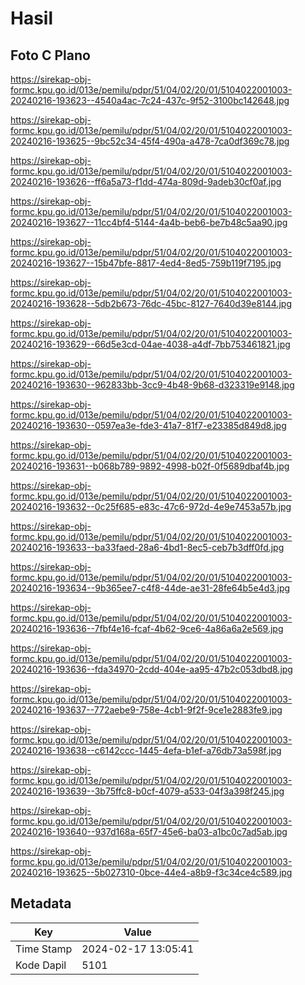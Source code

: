 # Hasil

## Foto C Plano

https://sirekap-obj-formc.kpu.go.id/013e/pemilu/pdpr/51/04/02/20/01/5104022001003-20240216-193623--4540a4ac-7c24-437c-9f52-3100bc142648.jpg

https://sirekap-obj-formc.kpu.go.id/013e/pemilu/pdpr/51/04/02/20/01/5104022001003-20240216-193625--9bc52c34-45f4-490a-a478-7ca0df369c78.jpg

https://sirekap-obj-formc.kpu.go.id/013e/pemilu/pdpr/51/04/02/20/01/5104022001003-20240216-193626--ff6a5a73-f1dd-474a-809d-9adeb30cf0af.jpg

https://sirekap-obj-formc.kpu.go.id/013e/pemilu/pdpr/51/04/02/20/01/5104022001003-20240216-193627--11cc4bf4-5144-4a4b-beb6-be7b48c5aa90.jpg

https://sirekap-obj-formc.kpu.go.id/013e/pemilu/pdpr/51/04/02/20/01/5104022001003-20240216-193627--15b47bfe-8817-4ed4-8ed5-759b119f7195.jpg

https://sirekap-obj-formc.kpu.go.id/013e/pemilu/pdpr/51/04/02/20/01/5104022001003-20240216-193628--5db2b673-76dc-45bc-8127-7640d39e8144.jpg

https://sirekap-obj-formc.kpu.go.id/013e/pemilu/pdpr/51/04/02/20/01/5104022001003-20240216-193629--66d5e3cd-04ae-4038-a4df-7bb753461821.jpg

https://sirekap-obj-formc.kpu.go.id/013e/pemilu/pdpr/51/04/02/20/01/5104022001003-20240216-193630--962833bb-3cc9-4b48-9b68-d323319e9148.jpg

https://sirekap-obj-formc.kpu.go.id/013e/pemilu/pdpr/51/04/02/20/01/5104022001003-20240216-193630--0597ea3e-fde3-41a7-81f7-e23385d849d8.jpg

https://sirekap-obj-formc.kpu.go.id/013e/pemilu/pdpr/51/04/02/20/01/5104022001003-20240216-193631--b068b789-9892-4998-b02f-0f5689dbaf4b.jpg

https://sirekap-obj-formc.kpu.go.id/013e/pemilu/pdpr/51/04/02/20/01/5104022001003-20240216-193632--0c25f685-e83c-47c6-972d-4e9e7453a57b.jpg

https://sirekap-obj-formc.kpu.go.id/013e/pemilu/pdpr/51/04/02/20/01/5104022001003-20240216-193633--ba33faed-28a6-4bd1-8ec5-ceb7b3dff0fd.jpg

https://sirekap-obj-formc.kpu.go.id/013e/pemilu/pdpr/51/04/02/20/01/5104022001003-20240216-193634--9b365ee7-c4f8-44de-ae31-28fe64b5e4d3.jpg

https://sirekap-obj-formc.kpu.go.id/013e/pemilu/pdpr/51/04/02/20/01/5104022001003-20240216-193636--7fbf4e16-fcaf-4b62-9ce6-4a86a6a2e569.jpg

https://sirekap-obj-formc.kpu.go.id/013e/pemilu/pdpr/51/04/02/20/01/5104022001003-20240216-193636--fda34970-2cdd-404e-aa95-47b2c053dbd8.jpg

https://sirekap-obj-formc.kpu.go.id/013e/pemilu/pdpr/51/04/02/20/01/5104022001003-20240216-193637--772aebe9-758e-4cb1-9f2f-9ce1e2883fe9.jpg

https://sirekap-obj-formc.kpu.go.id/013e/pemilu/pdpr/51/04/02/20/01/5104022001003-20240216-193638--c6142ccc-1445-4efa-b1ef-a76db73a598f.jpg

https://sirekap-obj-formc.kpu.go.id/013e/pemilu/pdpr/51/04/02/20/01/5104022001003-20240216-193639--3b75ffc8-b0cf-4079-a533-04f3a398f245.jpg

https://sirekap-obj-formc.kpu.go.id/013e/pemilu/pdpr/51/04/02/20/01/5104022001003-20240216-193640--937d168a-65f7-45e6-ba03-a1bc0c7ad5ab.jpg

https://sirekap-obj-formc.kpu.go.id/013e/pemilu/pdpr/51/04/02/20/01/5104022001003-20240216-193625--5b027310-0bce-44e4-a8b9-f3c34ce4c589.jpg


## Metadata

| Key        | Value               |
| ---------- | ------------------- |
| Time Stamp | 2024-02-17 13:05:41 |
| Kode Dapil | 5101                |



